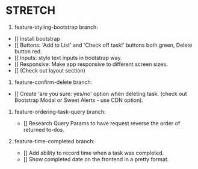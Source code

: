 # STRETCH

1. feature-styling-bootstrap branch:

- [] Install bootstrap
- [] Buttons: 'Add to List' and 'Check off task!' buttons both green, Delete button red.
- [] Inputs: style text inputs in bootstrap way.
- [] Responsive: Make app responsive to different screen sizes.
- [] (Check out layout section)

1. feature-confirm-delete branch:

- [] Create 'are you sure: yes/no' option when deleting task. (check out Bootstrap Modal or Sweet Alerts - use CDN option).

1. feature-ordering-task-query branch:

   - [] Research Query Params to have request reverse the order of returned to-dos.

1. feature-time-completed branch:
   - [] Add ability to record time when a task was completed.
   - [] Show completed date on the frontend in a pretty format.
